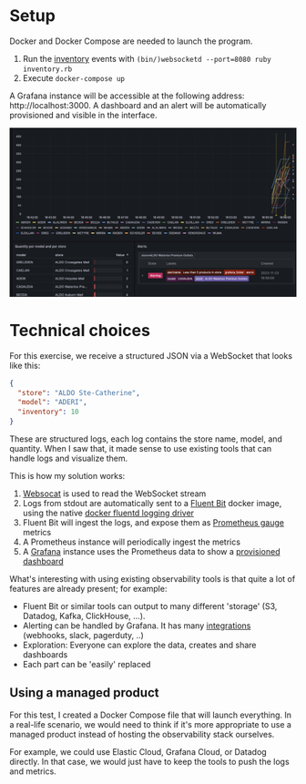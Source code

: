 # Setup

Docker and Docker Compose are needed to launch the program.

1. Run the [inventory](https://github.com/mathieugagne/shoe-store) events with `(bin/)websocketd --port=8080 ruby inventory.rb`
2. Execute `docker-compose up`

A Grafana instance will be accessible at the following address: http://localhost:3000. A dashboard and an alert will be automatically provisioned and visible in the interface.

![Dashboard with 3 visualisations: A line chart with the quantity by model, a table with the quentity by model and store, and the alert visualizer](images/dashboard.png)

# Technical choices

For this exercise, we receive a structured JSON via a WebSocket that looks like this:

```json
{
  "store": "ALDO Ste-Catherine",
  "model": "ADERI",
  "inventory": 10
}
```

These are structured logs, each log contains the store name, model, and quantity. When I saw that, it made sense to use existing tools that can handle logs and visualize them.

This is how my solution works:

1. [Websocat](https://github.com/vi/websocat) is used to read the WebSocket stream
2. Logs from stdout are automatically sent to a [Fluent Bit](https://fluentbit.io/) docker image, using the native [docker fluentd logging driver](https://docs.docker.com/config/containers/logging/fluentd/)
3. Fluent Bit will ingest the logs, and expose them as [Prometheus gauge](https://prometheus.io/docs/concepts/metric_types/#gauge) metrics
4. A Prometheus instance will periodically ingest the metrics
5. A [Grafana](https://grafana.com/) instance uses the Prometheus data to show a [provisioned dashboard](https://grafana.com/docs/grafana/latest/administration/provisioning)

What's interesting with using existing observability tools is that quite a lot of features are already present; for example:

- Fluent Bit or similar tools can output to many different 'storage' (S3, Datadog, Kafka, ClickHouse, ...).
- Alerting can be handled by Grafana. It has many [integrations](https://grafana.com/docs/grafana/latest/alerting/alerting-rules/manage-contact-points/configure-integrations/#list-of-supported-integrations) (webhooks, slack, pagerduty, ..)
- Exploration: Everyone can explore the data, creates and share dashboards
- Each part can be 'easily' replaced

## Using a managed product

For this test, I created a Docker Compose file that will launch everything. In a real-life scenario, we would need to think if it's more appropriate to use a managed product instead of hosting the observability stack ourselves.

For example, we could use Elastic Cloud, Grafana Cloud, or Datadog directly. In that case, we would just have to keep the tools to push the logs and metrics.
